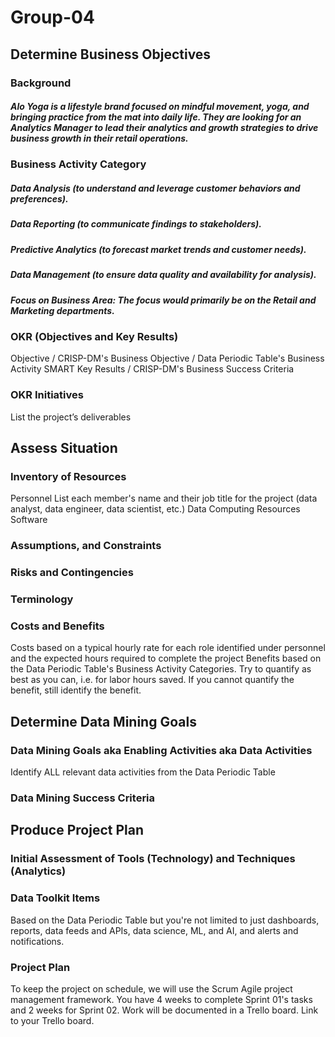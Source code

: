# Group-04
## Determine Business Objectives
### Background
##### Alo Yoga is a lifestyle brand focused on mindful movement, yoga, and bringing practice from the mat into daily life. They are looking for an Analytics Manager to lead their analytics and growth strategies to drive business growth in their retail operations.
### Business Activity Category
##### Data Analysis (to understand and leverage customer behaviors and preferences).
##### Data Reporting (to communicate findings to stakeholders).
##### Predictive Analytics (to forecast market trends and customer needs).
##### Data Management (to ensure data quality and availability for analysis).
##### Focus on Business Area: The focus would primarily be on the Retail and Marketing departments.
### OKR (Objectives and Key Results)
  Objective / CRISP-DM's Business Objective / Data Periodic Table's Business Activity
  SMART Key Results / CRISP-DM's Business Success Criteria
### OKR Initiatives
  List the project’s deliverables

## Assess Situation
### Inventory of Resources
  Personnel
    List each member's name and their job title for the project (data analyst, data engineer, data scientist, etc.)
  Data
  Computing Resources
  Software
### Assumptions, and Constraints
### Risks and Contingencies
### Terminology
### Costs and Benefits  
  Costs based on a typical hourly rate for each role identified under personnel and the expected hours required to complete the project
  Benefits based on the Data Periodic Table's Business Activity Categories. Try to quantify as best as you can, i.e. for labor hours saved. If you cannot quantify the benefit, still identify the benefit.

## Determine Data Mining Goals
### Data Mining Goals aka Enabling Activities aka Data Activities
  Identify ALL relevant data activities from the Data Periodic Table
### Data Mining Success Criteria

## Produce Project Plan
### Initial Assessment of Tools (Technology) and Techniques (Analytics)
### Data Toolkit Items
  Based on the Data Periodic Table but you're not limited to just dashboards, reports, data feeds and APIs, data science, ML, and AI, and   alerts and notifications.
### Project Plan
  To keep the project on schedule, we will use the Scrum Agile project management framework. You have 4 weeks to complete Sprint 01's tasks and 2 weeks for Sprint 02.
  Work will be documented in a Trello board. Link to your Trello board.
